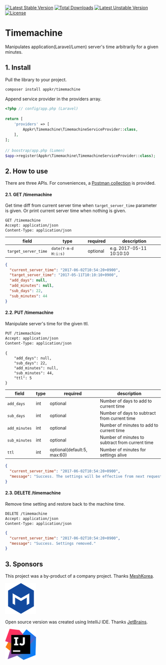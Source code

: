 [![Latest Stable Version](https://poser.pugx.org/appkr/timemachine/v/stable)](https://packagist.org/packages/appkr/timemachine)
[![Total Downloads](https://poser.pugx.org/appkr/timemachine/downloads)](https://packagist.org/packages/appkr/timemachine)
[![Latest Unstable Version](https://poser.pugx.org/appkr/timemachine/v/unstable)](https://packagist.org/packages/appkr/timemachine)
[![License](https://poser.pugx.org/appkr/timemachine/license)](https://packagist.org/packages/appkr/timemachine)

# Timemachine

Manipulates application(Laravel/Lumen) server's time arbitrarily for a given minutes.     

## 1. Install

Pull the library to your project.

```bash
composer install appkr/timemachine 
```

Append service provider in the providers array.

```php
<?php // config/app.php (Laravel)

return [
    'providers' => [
        Appkr\Timemachine\TimemachineServiceProvider::class,
    ],
];

// boostrap/app.php (Lumen)
$app->register(Appkr\Timemachine\TimemachineServiceProvider::class);
```

## 2. How to use

There are three APIs. For conveniences, a [Postman collection](https://www.getpostman.com/collections/8bc45986fb3924c0aa77) is provided.

#### 2.1. GET /timemachine

Get time diff from current server time when `target_server_time` parameter is given. Or print current server time when nothing is given.  

```http
GET /timemachine
Accept: application/json
Content-Type: application/json
```

field|type|required|description
---|---|---|---
`target_server_time`|`date(Y-m-d H:i:s)`|optional|e.g. 2017-05-11 10:10:10

```json
{
  "current_server_time": "2017-06-02T10:54:20+0900",
  "target_server_time": "2017-05-11T10:10:10+0900",
  "add_days": null,
  "add_minutes": null,
  "sub_days": 22,
  "sub_minutes": 44
}
```

#### 2.2. PUT /timemachine 

Manipulate server's time for the given ttl.

```http
PUT /timemachine
Accept: application/json
Content-Type: application/json

{
    "add_days": null,
    "sub_days": 22,
    "add_minutes": null,
    "sub_minutes": 44,
    "ttl": 5
}
```

field|type|required|description
---|---|---|---
`add_days`|int|optional|Number of days to add to current time
`sub_days`|int|optional|Number of days to subtract from current time
`add_minutes`|int|optional|Number of minutes to add to current time
`sub_minutes`|int|optional|Number of minutes to subtract from current time
`ttl`|int|optional(default:5, max:60)|Number of minutes for settings alive

```json
{
  "current_server_time": "2017-06-02T10:54:20+0900",
  "message": "Success. The settings will be effective from next request on for 5 minutes."
}
```

#### 2.3. DELETE /timemachine

Remove time setting and restore back to the machine time.

```http
DELETE /timemachine
Accept: application/json
Content-Type: application/json
```

```json
{
  "current_server_time": "2017-06-02T10:54:20+0900",
  "message": "Success. Settings removed."
}
```

## 3. Sponsors

This project was a by-product of a company project. Thanks [MeshKorea](http://meshkorea.net/).

![MeshKorea](logo_meshkorea.png)

Open source version was created using IntelliJ IDE. Thanks [JetBrains](https://www.jetbrains.com/).

![JetBrains](logo_intellij.png)